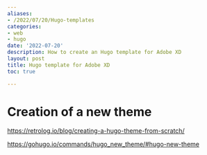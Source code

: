 ```yaml
---
aliases:
- /2022/07/20/Hugo-templates
categories:
- web 
- hugo
date: '2022-07-20'
description: How to create an Hugo template for Adobe XD
layout: post
title: Hugo template for Adobe XD
toc: true

---
```


# Creation of a new theme

https://retrolog.io/blog/creating-a-hugo-theme-from-scratch/

https://gohugo.io/commands/hugo_new_theme/#hugo-new-theme

